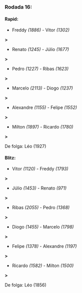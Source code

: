 ### Rodada 16:

#### Rapid:

* Freddy *(1886)*     -     Vitor *(1302)*

 **>** 
* Renato *(1245)*     -     Júlio *(1677)*

 **>** 
* Pedro *(1227)*     -     Ribas *(1623)*

 **>** 
* Marcelo *(2113)*     -     Diogo *(1237)*

 **>** 
* Alexandre *(1155)*     -     Felipe *(1552)*

 **>** 
* Milton *(1897)*     -     Ricardo *(1780)*

 **>** 

De folga: Léo (1927)

#### Blitz:

* Vitor *(1120)*     -     Freddy *(1793)*

 **>** 
* Júlio *(1453)*     -     Renato *(971)*

 **>** 
* Ribas *(2055)*     -     Pedro *(1368)*

 **>** 
* Diogo *(1455)*     -     Marcelo *(1798)*

 **>** 
* Felipe *(1378)*     -     Alexandre *(1197)*

 **>** 
* Ricardo *(1582)*     -     Milton *(1500)*

 **>** 

De folga: Léo (1856)

